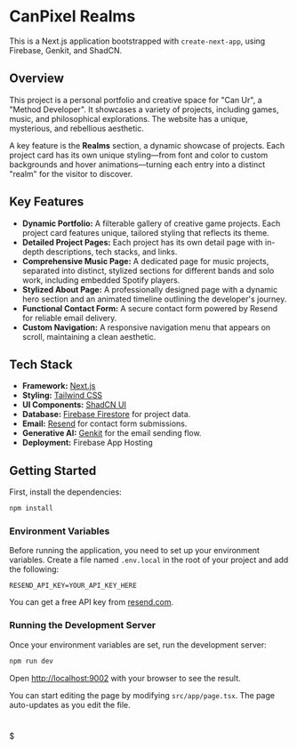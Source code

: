 # CanPixel Realms

This is a Next.js application bootstrapped with `create-next-app`, using Firebase, Genkit, and ShadCN.

## Overview

This project is a personal portfolio and creative space for "Can Ur", a "Method Developer". It showcases a variety of projects, including games, music, and philosophical explorations. The website has a unique, mysterious, and rebellious aesthetic.

A key feature is the **Realms** section, a dynamic showcase of projects. Each project card has its own unique styling—from font and color to custom backgrounds and hover animations—turning each entry into a distinct "realm" for the visitor to discover.

## Key Features

- **Dynamic Portfolio:** A filterable gallery of creative game projects. Each project card features unique, tailored styling that reflects its theme.
- **Detailed Project Pages:** Each project has its own detail page with in-depth descriptions, tech stacks, and links.
- **Comprehensive Music Page:** A dedicated page for music projects, separated into distinct, stylized sections for different bands and solo work, including embedded Spotify players.
- **Stylized About Page:** A professionally designed page with a dynamic hero section and an animated timeline outlining the developer's journey.
- **Functional Contact Form:** A secure contact form powered by Resend for reliable email delivery.
- **Custom Navigation:** A responsive navigation menu that appears on scroll, maintaining a clean aesthetic.

## Tech Stack

- **Framework:** [Next.js](https://nextjs.org/)
- **Styling:** [Tailwind CSS](https://tailwindcss.com/)
- **UI Components:** [ShadCN UI](https://ui.shadcn.com/)
- **Database:** [Firebase Firestore](https://firebase.google.com/docs/firestore) for project data.
- **Email:** [Resend](https://resend.com/) for contact form submissions.
- **Generative AI:** [Genkit](https://firebase.google.com/docs/genkit) for the email sending flow.
- **Deployment:** Firebase App Hosting

## Getting Started

First, install the dependencies:
```bash
npm install
```

### Environment Variables

Before running the application, you need to set up your environment variables. Create a file named `.env.local` in the root of your project and add the following:

```
RESEND_API_KEY=YOUR_API_KEY_HERE
```

You can get a free API key from [resend.com](https://resend.com).

### Running the Development Server

Once your environment variables are set, run the development server:

```bash
npm run dev
```

Open [http://localhost:9002](http://localhost:9002) with your browser to see the result.

You can start editing the page by modifying `src/app/page.tsx`. The page auto-updates as you edit the file.
##
#
#
#
#
$
#